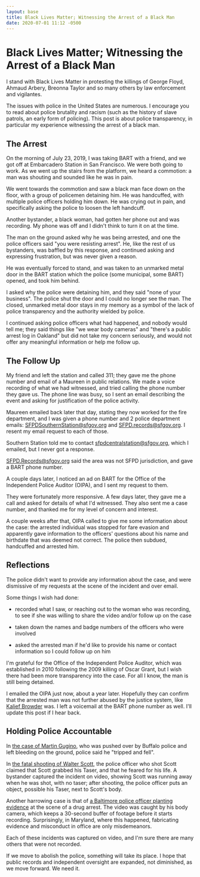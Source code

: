 ```yaml
---
layout: base
title: Black Lives Matter; Witnessing the Arrest of a Black Man
date: 2020-07-01 11:12 -0500
---
```


# Black Lives Matter; Witnessing the Arrest of a Black Man

I stand with Black Lives Matter in protesting the killings of George Floyd, Ahmaud Arbery, Breonna Taylor and so many others by law enforcement and vigilantes.

The issues with police in the United States are numerous. I encourage you to read about police brutality and racism (such as the history of slave patrols, an early form of policing). This post is about police transparency, in particular my experience witnessing the arrest of a black man.

## The Arrest

On the morning of July 23, 2019, I was taking BART with a friend, and we got off at Embarcadero Station in San Francisco. We were both going to work. As we went up the stairs from the platform, we heard a commotion: a man was shouting and sounded like he was in pain.

We went towards the commotion and saw a black man face down on the floor, with a group of policemen detaining him. He was handcuffed, with multiple police officers holding him down. He was crying out in pain, and specifically asking the police to loosen the left handcuff.

Another bystander, a black woman, had gotten her phone out and was recording. My phone was off and I didn't think to turn it on at the time.

The man on the ground asked why he was being arrested, and one the police officers said "you were resisting arrest". He, like the rest of us bystanders, was baffled by this response, and continued asking and expressing frustration, but was never given a reason.

He was eventually forced to stand, and was taken to an unmarked metal door in the BART station which the police (some municipal, some BART) opened, and took him behind.

I asked why the police were detaining him, and they said "none of your business". The police shut the door and I could no longer see the man. The closed, unmarked metal door stays in my memory as a symbol of the lack of police transparency and the authority wielded by police.

I continued asking police officers what had happened, and nobody would tell me; they said things like "we wear body cameras" and "there's a public arrest log in Oakland" but did not take my concern seriously, and would not offer any meaningful information or help me follow up.

## The Follow Up

My friend and left the station and called 311; they gave me the phone number and email of a Maureen in public relations. We  made a voice recording of what we had witnessed, and tried calling the phone number they gave us. The phone line was busy, so I sent an email describing the event and asking for justification of the police activity.

Maureen emailed back later that day, stating they now worked for the fire department, and I was given a phone number and 2 police department emails: SFPDSouthernStation@sfgov.org and SFPD.records@sfgov.org. I resent my email request to each of those.

Southern Station told me to contact sfpdcentralstation@sfgov.org, which I emailed, but I never got a response.

SFPD.Records@sfgov.org said the area was not SFPD jurisdiction, and gave a BART phone number.

A couple days later, I noticed an ad on BART for the Office of the Independent Police Auditor (OIPA), and I sent my request to them.

They were fortunately more responsive. A few days later, they gave me a call and asked for details of what I'd witnessed. They also sent me a case number, and thanked me for my level of concern and interest.

A couple weeks after that, OIPA called to give me some information about the case: the arrested individual was stopped for fare evasion and apparently gave information to the officers' questions about his name and birthdate that was deemed not correct. The police then subdued, handcuffed and arrested him.

## Reflections

The police didn't want to provide any information about the case, and were dismissive of my requests at the scene of the incident and over email.

Some things I wish had done:

- recorded what I saw, or reaching out to the woman who was recording, to see if she was willing to share the video and/or follow up on the case

- taken down the names and badge numbers of the officers who were involved

- asked the arrested man if he'd like to provide his name or contact information so I could follow up on him

I'm grateful for the Office of the Independent Police Auditor, which was established in 2010 following the 2009 killing of Oscar Grant, but I wish there had been more transparency into the case. For all I know, the man is still being detained.

I emailed the OIPA just now, about a year later. Hopefully they can confirm that the arrested man was not further abused by the justice system, like [Kalief Browder](https://en.wikipedia.org/wiki/Kalief_Browder) was. I left a voicemail at the BART phone number as well. I'll update this post if I hear back.

## Holding Police Accountable

In [the case of Martin Gugino](https://en.wikipedia.org/wiki/Buffalo_police_shoving_incident), who was pushed over by Buffalo police and left bleeding on the ground, police said he "tripped and fell".

In [the fatal shooting of Walter Scott](https://en.wikipedia.org/wiki/Shooting_of_Walter_Scott), the police officer who shot Scott claimed that Scott grabbed his Taser, and that he feared for his life. A bystander captured the incident on video, showing Scott was running away when he was shot, with no taser; after shooting, the police officer puts an object, possible his Taser, next to Scott's body.

Another harrowing case is that of [a Baltimore police officer planting evidence](https://www.baltimoresun.com/news/crime/bs-md-ci-pinheiro-ruling-20181109-story.html) at the scene of a drug arrest. The video was caught by his body camera, which keeps a 30-second buffer of footage before it starts recording. Surprisingly, in Maryland, where this happened, fabricating evidence and misconduct in office are only misdemeanors.

Each of these incidents was captured on video, and I'm sure there are many others that were not recorded.

If we move to abolish the police, something will take its place. I hope that public records and independent oversight are expanded, not diminished, as we move forward. We need it.
